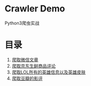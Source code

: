 # Crawler Demo

Python3爬虫实战

# 目录

1. [爬取微信文章](./weixin)
2. [爬取京东生鲜商品评论](./jd)
3. [爬取LOL所有的英雄信息以及英雄皮肤](./lol)
4. [爬取豆瓣的影评](./douban)
